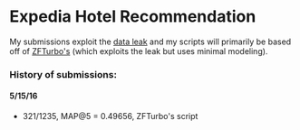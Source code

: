 # Expedia Hotel Recommendation

My submissions exploit the [data leak](https://www.kaggle.com/c/expedia-hotel-recommendations/forums/t/20345/data-leak) and my scripts will primarily be based off of [ZFTurbo's](https://www.kaggle.com/zfturbo/expedia-hotel-recommendations/leakage-solution/comments) (which exploits the leak but uses minimal modeling).

### History of submissions:

#### 5/15/16

- 321/1235, MAP@5 = 0.49656, ZFTurbo's script
